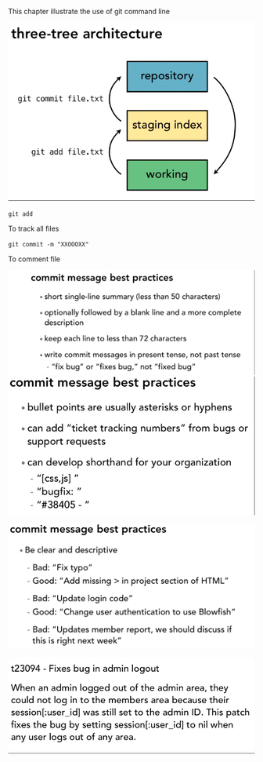 This chapter illustrate the use of git command line 

![](/assets/import3.png)

`git add`

To track all files

`git commit -m "XXOOOXX"`

To comment file

![](/assets/import.png)![](/assets/import2.png)



![](/assets/import4.png)



![](/assets/import5.png)

